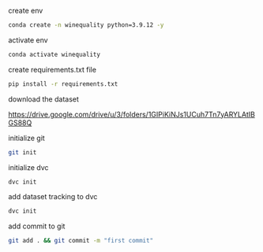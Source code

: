 create env

``` bash
conda create -n winequality python=3.9.12 -y
```

activate env
```bash
conda activate winequality
```

create requirements.txt file
```bash
pip install -r requirements.txt
```

download the dataset

https://drive.google.com/drive/u/3/folders/1GIPiKiNJs1UCuh7Tn7yARYLAtIBGS88Q

initialize git
```bash
git init
```

initialize dvc
```bash
dvc init
```

add dataset tracking to dvc
```bash
dvc init
```

add commit to git
```bash
git add . && git commit -m "first commit"
```